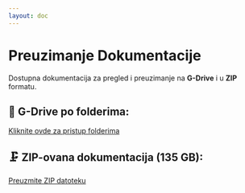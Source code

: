 ```yaml
---
layout: doc
---
```


# Preuzimanje Dokumentacije

<!-- ::: warning USKORO
::: -->

Dostupna dokumentacija za pregled i preuzimanje na **G-Drive** i u **ZIP** formatu.  

## 📁 G-Drive po folderima:

[Kliknite ovde za pristup folderima](https://drive.google.com/drive/folders/1NRgrNr0yUHmJT91djhGj00vC2HX7s68-?usp=sharing)

## 🗜 ZIP-ovana dokumentacija (135 GB):

[Preuzmite ZIP datoteku](https://drive.google.com/file/d/1_Fa0NNSXHu1Nmwsz5wWEJYA5lNXP8BoD/view?usp=sharing)
<!-- This page demonstrates usage of some of the runtime APIs provided by VitePress.

The main `useData()` API can be used to access site, theme, and page data for the current page. It works in both `.md` and `.vue` files:

```md
<script setup>
import { useData } from 'vitepress'

const { theme, page, frontmatter } = useData()
</script>

## Results

### Theme Data
<pre>{{ theme }}</pre>

### Page Data
<pre>{{ page }}</pre>

### Page Frontmatter
<pre>{{ frontmatter }}</pre>
```

<script setup>
import { useData } from 'vitepress'

const { site, theme, page, frontmatter } = useData()
</script>

## Results

### Theme Data
<pre>{{ theme }}</pre>

### Page Data
<pre>{{ page }}</pre>

### Page Frontmatter
<pre>{{ frontmatter }}</pre>

## More -->
